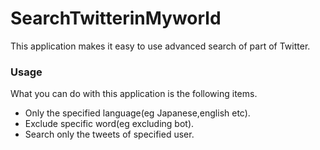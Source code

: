 # SearchTwitterinMyworld

This application makes it easy to use advanced
search of part of Twitter.

### Usage
What you can do with this application is the following items.

- Only the specified language(eg Japanese,english etc).
- Exclude specific word(eg excluding bot).
- Search only the tweets of specified user.
